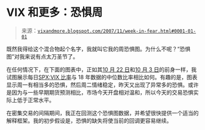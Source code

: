 <!--yml

类别：未分类

日期：2024-05-18 18:54:28

-->

# VIX 和更多：恐惧周

> 来源：[`vixandmore.blogspot.com/2007/11/week-in-fear.html#0001-01-01`](http://vixandmore.blogspot.com/2007/11/week-in-fear.html#0001-01-01)

既然我得给这个混合物起个名字，我就叫它我的周恐惧图。为什么不呢？“恐惧图”对我来说有点太万圣节了。

在任何情况下，在下面的图表中，正如其[10 月 22 日](http://vixandmore.blogspot.com/2007/10/how-fearful-were-we-last-week.html)和[10 月 3 日](http://vixandmore.blogspot.com/2007/10/spx-vix-daily-correlation.html)的前身一样，我试图展示每日[SPX:VIX 比率](http://vixandmore.blogspot.com/search/label/SPX%3AVIX)与 18 年数据的中位数比率相比如何。有趣的是，图表显示周一有相当多的恐惧，然后周二情绪稳定，昨天又出现了异常多的恐惧。或许是因为与一些早期期货预测相比，市场今天开盘相对温和，所以今天的交易恐惧实际上低于正常水平。

在密集交易的间隔期间，我正在回测这个恐惧图数据，并希望很快提供一个适当的解释框架。我的初步假设是，恐惧的缺失将使当前的回调更容易继续。
